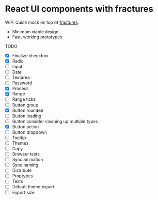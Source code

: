 # React UI components with fractures

WIP. Quick mock on top of [fractures](https://github.com/fractures/fractures).

* Minimum viable design
* Fast, working prototypes

TODO

* [x] Finalize checkbox
* [x] Radio
* [ ] Input
* [ ] Date
* [ ] Textarea
* [ ] Password
* [x] Process
* [x] Range
* [ ] Range ticks
* [ ] Button group
* [x] Button rounded
* [ ] Button loading
* [ ] Button consider cleaning up multiple types
* [x] Button action
* [ ] Button dropdown
* [ ] Tooltip
* [ ] Themes
* [ ] Copy
* [ ] Browser tests
* [ ] Sync animation
* [ ] Sync naming
* [ ] Distribute
* [ ] Proptypes
* [ ] Tests
* [ ] Default theme export
* [ ] Export size
